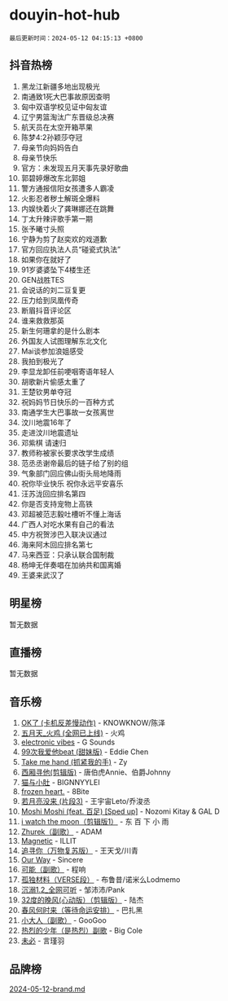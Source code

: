 # douyin-hot-hub

`最后更新时间：2024-05-12 04:15:13 +0800`

## 抖音热榜

1. 黑龙江新疆多地出现极光
1. 南通致1死大巴事故原因查明
1. 匈中双语学校见证中匈友谊
1. 辽宁男篮淘汰广东晋级总决赛
1. 航天员在太空开箱苹果
1. 陈梦4:2孙颖莎夺冠
1. 母亲节向妈妈告白
1. 母亲节快乐
1. 官方：未发现五月天事先录好歌曲
1. 郭碧婷爆改东北郭姐
1. 警方通报信阳女孩遭多人霸凌
1. 火影忍者秽土解斑全爆料
1. 内娱快着火了龚琳娜还在跳舞
1. 丁太升辣评歌手第一期
1. 张予曦寸头照
1. 宁静为剪了赵奕欢的戏道歉
1. 官方回应执法人员“碰瓷式执法”
1. 如果你在就好了
1. 91岁婆婆坠下4楼生还
1. GEN战胜TES
1. 会说话的刘二豆复更
1. 压力给到凤凰传奇
1. 断眉抖音评论区
1. 谁来救救那英
1. 新生何珊拿的是什么剧本
1. 外国友人试图理解东北文化
1. Mai谈参加浪姐感受
1. 我拍到极光了
1. 李显龙卸任前哽咽寄语年轻人
1. 胡歌新片偷感太重了
1. 王楚钦男单夺冠
1. 祝妈妈节日快乐的一百种方式
1. 南通学生大巴事故一女孩离世
1. 汶川地震16年了
1. 走进汶川地震遗址
1. 邓紫棋 请速归
1. 教师称被家长要求改学生成绩
1. 范丞丞谢帝最后的链子给了别的组
1. 气象部门回应佛山街头局地降雨
1. 祝你毕业快乐 祝你永远平安喜乐
1. 汪苏泷回应排名第四
1. 你是否支持宠物上高铁
1. 邓超被范志毅吐槽听不懂上海话
1. 广西人对吃水果有自己的看法
1. 中方祝贺涉巴入联决议通过
1. 海来阿木回应排名第七
1. 马来西亚：只承认联合国制裁
1. 杨坤无伴奏唱在加纳共和国离婚
1. 王婆来武汉了

## 明星榜

暂无数据

## 直播榜

暂无数据

## 音乐榜

1. [OK了 (卡机反差慢动作)](https://sf5-hl-cdn-tos.douyinstatic.com/obj/tos-cn-ve-2774/osXWgLGizaDPmw9B0CIggvCFeIAAebk1YMe8jD) - KNOWKNOW/陈泽
1. [五月天_火鸡 (全网已上线)](https://sf5-hl-cdn-tos.douyinstatic.com/obj/tos-cn-ve-2774/oEtOMSQZstjlJ4nfBEgeqN29IbWjkmDBrFtF2C) - 火鸡
1. [electronic vibes](https://sf5-hl-cdn-tos.douyinstatic.com/obj/tos-cn-ve-2774/oMIpXkYtpBe14gZjOFMCLfhBv1zjK1O3Ztar9Q) - G Sounds
1. [99次我爱他beat (甜妹版)](https://sf5-hl-cdn-tos.douyinstatic.com/obj/tos-cn-ve-2774/ocBPCLaDWFQr2tJdQmEDjGfSYIjegYYPBQZykZ) - Eddie Chen
1. [Take me hand (抓紧我的手)](https://sf27-cdn-tos.douyinstatic.com/obj/tos-cn-ve-2774/os8GB2fDQQmJZTmtomg0gHX5fBACiEgcFgEKYg) - Zy
1. [西厢寻他(剪辑版)](https://sf5-hl-cdn-tos.douyinstatic.com/obj/tos-cn-ve-2774/oUsAVfAQKlRNxEv5qxvIB8o5qmIWUcXbzJKJhw) - 唐伯虎Annie、伯爵Johnny
1. [猫与小肚](https://sf3-cdn-tos.douyinstatic.com/obj/tos-cn-ve-2774/osZeoClMECgK8DYl6VebABgbchEtPYQjZEnRtd) - BIGNNYYLEI
1. [frozen heart.](https://sf5-hl-cdn-tos.douyinstatic.com/obj/tos-cn-ve-2774/oIIWJfyjIACZA9zQMtnJ6hQQhFC4vhCupoRBsO) - 8Bite
1. [若月亮没来 (片段3)](https://sf3-cdn-tos.douyinstatic.com/obj/tos-cn-ve-2774/okfyEUsGW1B1ovJi5JiN9IjvAT2lMwA054GoEB) - 王宇宙Leto/乔浚丞
1. [Moshi Moshi (feat. 百足) [Sped up]](https://sf5-hl-cdn-tos.douyinstatic.com/obj/tos-cn-ve-2774/ocCPFQcXJLeroaIdQLIGAoeeYM3OAUYGDguHXz) - Nozomi Kitay & GAL D
1. [i watch the moon（剪辑版1）](https://sf5-hl-cdn-tos.douyinstatic.com/obj/tos-cn-ve-2774/o0I9mSChzHZANMJIEBfkCQzzg6N5WAcVtqft9P) - 东 百 下 小 雨
1. [Zhurek（副歌）](https://sf5-hl-cdn-tos.douyinstatic.com/obj/tos-cn-ve-2774/ooQm8FBZQDlf0btEYgVpCcSCQfrdJGBEKZYBGS) - ADAM
1. [Magnetic](https://sf5-hl-cdn-tos.douyinstatic.com/obj/tos-cn-ve-2774/oAQCYdBNZfLACGDmVFAsfAtpy32tqErgQ3XgBN) - ILLIT
1. [追寻你（万物复苏版）](https://sf5-hl-cdn-tos.douyinstatic.com/obj/tos-cn-ve-2774/oYeAZJsbjIDit9APmBg8u6uDUQnHmoCf3gbo74) - 王天戈/川青
1. [Our Way](https://sf3-cdn-tos.douyinstatic.com/obj/tos-cn-ve-2774/o8tPEkQgQNCe0DPeFwZzYrbqLlnzBBrYidWkEZ) - Sincere
1. [可能（副歌）](https://sf5-hl-cdn-tos.douyinstatic.com/obj/tos-cn-ve-2774/cde1731888894259b333569393c2fb51) - 程响
1. [孤独材料（VERSE段）](https://sf3-cdn-tos.douyinstatic.com/obj/tos-cn-ve-2774/ocX7glDNHYlwFeYrGQfBZoThtvPWy8tCCEBGKQ) - 布鲁昔/诺米么Lodmemo
1. [沉溺1.2_全网可听](https://sf5-hl-cdn-tos.douyinstatic.com/obj/tos-cn-ve-2774/ok2QoiBqsWAX9McZmWiI9gAB0EzwD4Xj6yfmtH) - 邹沛沛/Pank
1. [32度的晚风(心动版）（剪辑版）](https://sf5-hl-cdn-tos.douyinstatic.com/obj/tos-cn-ve-2774/owNyabsyWdzUulxhoJfK8IBXgp0UMQAHpvGh2B) - 陆杰
1. [春风何时来（等待命运安排）](https://sf5-hl-cdn-tos.douyinstatic.com/obj/tos-cn-ve-2774/oICBNbD3gelMfB4WgiD1KI2jQtXZE2FgHLwtsl) - 巴扎黑
1. [小大人（副歌）](https://sf5-hl-cdn-tos.douyinstatic.com/obj/tos-cn-ve-2774/oIhaDwehWhLFsVIG7QIICLLazDNGJAGg5geeb4) - GooGoo
1. [热烈的少年（是热烈）副歌](https://sf6-cdn-tos.douyinstatic.com/obj/tos-cn-ve-2774/owVNI0CLDAUMtSz6TEYvfFBFL4UDFFhLfgK8fa) - Big Cole
1. [未必](https://sf5-hl-cdn-tos.douyinstatic.com/obj/tos-cn-ve-2774/ogntQMFnKQDZUgTCYuJgfLEtleYZZFxBQqhhFB) - 言瑾羽

## 品牌榜

[2024-05-12-brand.md](2024-05-12-brand.md)
